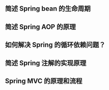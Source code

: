 ## 简述 Spring bean 的生命周期
## 简述 Spring AOP 的原理
## 如何解决 Spring 的循环依赖问题？ 
## 简述 Spring 注解的实现原理 
## Spring MVC 的原理和流程